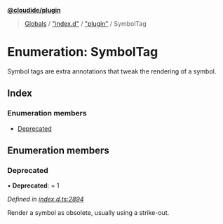 **[@cloudide/plugin](../README.md)**

> [Globals](../README.md) / ["index.d"](../modules/_index_d_.md) / ["plugin"](../modules/_index_d_._plugin_.md) / SymbolTag

# Enumeration: SymbolTag

Symbol tags are extra annotations that tweak the rendering of a symbol.

## Index

### Enumeration members

* [Deprecated](_index_d_._plugin_.symboltag.md#deprecated)

## Enumeration members

### Deprecated

•  **Deprecated**:  = 1

*Defined in [index.d.ts:2894](https://github.com/shuyaqian/cloudide-plugin-api/blob/6d83fa1/index.d.ts#L2894)*

Render a symbol as obsolete, usually using a strike-out.
